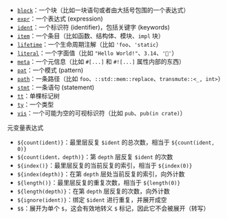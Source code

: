 - [`block`](https://zjp-cn.github.io/tlborm/decl-macros/minutiae/fragment-specifiers.html#block)：一个块（比如一块语句或者由大括号包围的一个表达式）
- [`expr`](https://zjp-cn.github.io/tlborm/decl-macros/minutiae/fragment-specifiers.html#expr)：一个表达式 (expression)
- [`ident`](https://zjp-cn.github.io/tlborm/decl-macros/minutiae/fragment-specifiers.html#ident)：一个标识符 (identifier)，包括关键字 (keywords)
- [`item`](https://zjp-cn.github.io/tlborm/decl-macros/minutiae/fragment-specifiers.html#item)：一个条目（比如函数、结构体、模块、`impl` 块）
- [`lifetime`](https://zjp-cn.github.io/tlborm/decl-macros/minutiae/fragment-specifiers.html#lifetime)：一个生命周期注解（比如 `'foo`、`'static`）
- [`literal`](https://zjp-cn.github.io/tlborm/decl-macros/minutiae/fragment-specifiers.html#literal)：一个字面值（比如 `"Hello World!"`、`3.14`、`'🦀'`）
- [`meta`](https://zjp-cn.github.io/tlborm/decl-macros/minutiae/fragment-specifiers.html#meta)：一个元信息（比如 `#[...]` 和 `#![...]` 属性内部的东西）
- [`pat`](https://zjp-cn.github.io/tlborm/decl-macros/minutiae/fragment-specifiers.html#pat)：一个模式 (pattern)
- [`path`](https://zjp-cn.github.io/tlborm/decl-macros/minutiae/fragment-specifiers.html#path)：一条路径（比如 `foo`、`::std::mem::replace`、`transmute::<_, int>`）
- [`stmt`](https://zjp-cn.github.io/tlborm/decl-macros/minutiae/fragment-specifiers.html#stmt)：一条语句 (statement)
- [`tt`](https://zjp-cn.github.io/tlborm/decl-macros/minutiae/fragment-specifiers.html#tt)：单棵标记树
- [`ty`](https://zjp-cn.github.io/tlborm/decl-macros/minutiae/fragment-specifiers.html#ty)：一个类型
- [`vis`](https://zjp-cn.github.io/tlborm/decl-macros/minutiae/fragment-specifiers.html#vis)：一个可能为空的可视标识符（比如 `pub`、`pub(in crate)`）

元变量表达式
- `${count(ident)}`：最里层反复 `$ident` 的总次数，相当于 `${count(ident, 0)}`
- `${count(ident，depth)}`：第 `depth` 层反复 `$ident` 的次数
- `${index()}`：最里层反复的当前反复的索引，相当于 `${index(0)}`
- `${index(depth)}`：在第 `depth` 层处当前反复的索引，向外计数
- `${length()}`：最里层反复的重复次数，相当于 `${length(0)}`
- `${length(depth)}`：在第 `depth` 层反复的次数，向外计数
- `${ignore(ident)}`：绑定 `$ident` 进行重复，并展开成空
- `$$`：展开为单个 `$`，这会有效地转义 `$` 标记，因此它不会被展开（转写）
